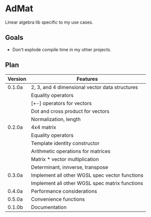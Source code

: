 # AdMat

Linear algebra lib specific to my use cases.

## Goals

- Don't explode compile time in my other projects.

## Plan

| Version | Features |
| ------- | -------- |
|0.1.0a| 2, 3, and 4 dimensional vector data structures|
|| Equality operators |
|| [+-] operators for vectors |
|| Dot and cross product for vectors |
|| Normalization, length |
| 0.2.0a | 4x4 matrix |
|| Equality operators |
|| Template identity constructor |
|| Arithmetic operations for matrices |
|| Matrix * vector multiplication |
|| Determinant, innverse, transpose |
|0.3.0a| Implement all other WGSL spec vector functions |
|| Implement all other WGSL spec matrix functions |
|0.4.0a| Performance considerations |
|0.5.0a| Convenience functions |
|0.1.0b| Documentation |
